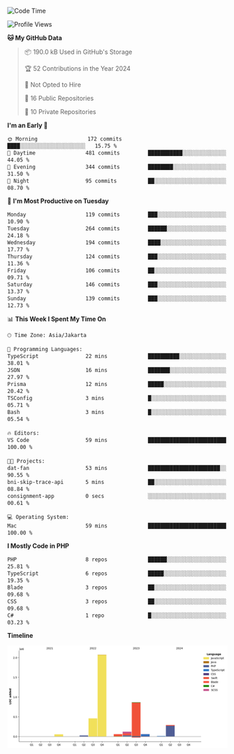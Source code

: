 <!--START_SECTION:waka-->
![Code Time](http://img.shields.io/badge/Code%20Time-444%20hrs%202%20mins-blue)

![Profile Views](http://img.shields.io/badge/Profile%20Views-0-blue)

**🐱 My GitHub Data** 

> 📦 190.0 kB Used in GitHub's Storage 
 > 
> 🏆 52 Contributions in the Year 2024
 > 
> 🚫 Not Opted to Hire
 > 
> 📜 16 Public Repositories 
 > 
> 🔑 10 Private Repositories 
 > 
**I'm an Early 🐤** 

```text
🌞 Morning                172 commits         ████░░░░░░░░░░░░░░░░░░░░░   15.75 % 
🌆 Daytime                481 commits         ███████████░░░░░░░░░░░░░░   44.05 % 
🌃 Evening                344 commits         ████████░░░░░░░░░░░░░░░░░   31.50 % 
🌙 Night                  95 commits          ██░░░░░░░░░░░░░░░░░░░░░░░   08.70 % 
```
📅 **I'm Most Productive on Tuesday** 

```text
Monday                   119 commits         ███░░░░░░░░░░░░░░░░░░░░░░   10.90 % 
Tuesday                  264 commits         ██████░░░░░░░░░░░░░░░░░░░   24.18 % 
Wednesday                194 commits         ████░░░░░░░░░░░░░░░░░░░░░   17.77 % 
Thursday                 124 commits         ███░░░░░░░░░░░░░░░░░░░░░░   11.36 % 
Friday                   106 commits         ██░░░░░░░░░░░░░░░░░░░░░░░   09.71 % 
Saturday                 146 commits         ███░░░░░░░░░░░░░░░░░░░░░░   13.37 % 
Sunday                   139 commits         ███░░░░░░░░░░░░░░░░░░░░░░   12.73 % 
```


📊 **This Week I Spent My Time On** 

```text
🕑︎ Time Zone: Asia/Jakarta

💬 Programming Languages: 
TypeScript               22 mins             ██████████░░░░░░░░░░░░░░░   38.01 % 
JSON                     16 mins             ███████░░░░░░░░░░░░░░░░░░   27.97 % 
Prisma                   12 mins             █████░░░░░░░░░░░░░░░░░░░░   20.42 % 
TSConfig                 3 mins              █░░░░░░░░░░░░░░░░░░░░░░░░   05.71 % 
Bash                     3 mins              █░░░░░░░░░░░░░░░░░░░░░░░░   05.54 % 

🔥 Editors: 
VS Code                  59 mins             █████████████████████████   100.00 % 

🐱‍💻 Projects: 
dat-fan                  53 mins             ███████████████████████░░   90.55 % 
bni-skip-trace-api       5 mins              ██░░░░░░░░░░░░░░░░░░░░░░░   08.84 % 
consignment-app          0 secs              ░░░░░░░░░░░░░░░░░░░░░░░░░   00.61 % 

💻 Operating System: 
Mac                      59 mins             █████████████████████████   100.00 % 
```

**I Mostly Code in PHP** 

```text
PHP                      8 repos             ██████░░░░░░░░░░░░░░░░░░░   25.81 % 
TypeScript               6 repos             █████░░░░░░░░░░░░░░░░░░░░   19.35 % 
Blade                    3 repos             ██░░░░░░░░░░░░░░░░░░░░░░░   09.68 % 
CSS                      3 repos             ██░░░░░░░░░░░░░░░░░░░░░░░   09.68 % 
C#                       1 repo              █░░░░░░░░░░░░░░░░░░░░░░░░   03.23 % 
```



**Timeline**

![Lines of Code chart](https://raw.githubusercontent.com/brstreet2/brstreet2/main/assets/bar_graph.png)


<!--END_SECTION:waka-->
